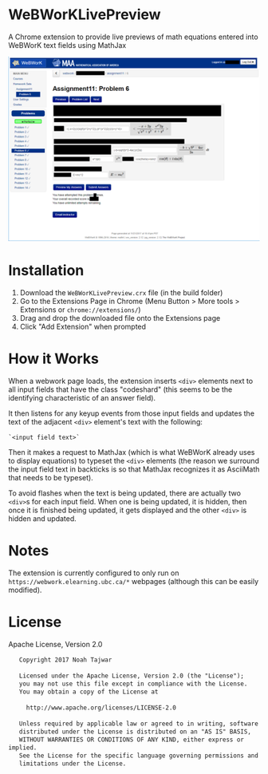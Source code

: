 # WeBWorKLivePreview
A Chrome extension to provide live previews of math equations entered into WeBWorK text fields using MathJax

![Screenshot](/docs/Screenshot.png?raw=true)

# Installation
1. Download the ```WeBWorKLivePreview.crx``` file (in the build folder)
2. Go to the Extensions Page in Chrome (Menu Button > More tools > Extensions or ```chrome://extensions/```)
3. Drag and drop the downloaded file onto the Extensions page
4. Click "Add Extension" when prompted

# How it Works
When a webwork page loads, the extension inserts ```<div>``` elements next to all input fields that have the class "codeshard"
(this seems to be the identifying characteristic of an answer field).

It then listens for any keyup events from those input fields and updates the text of the adjacent ```<div>``` element's text with the following:
```
`<input field text>`
```

Then it makes a request to MathJax (which is what WeBWorK already uses to display equations) to typeset the ```<div>``` elements
(the reason we surround the input field text in backticks is so that MathJax recognizes it as AsciiMath that needs to be typeset).

To avoid flashes when the text is being updated, there are actually two ```<div>```s for each input field.
When one is being updated, it is hidden, then once it is finished being updated, it gets displayed
and the other ```<div>``` is hidden and updated.

# Notes
The extension is currently configured to only run on ```https://webwork.elearning.ubc.ca/*``` webpages (although this can be easily modified).

# License
Apache License, Version 2.0
```
   Copyright 2017 Noah Tajwar

   Licensed under the Apache License, Version 2.0 (the "License");
   you may not use this file except in compliance with the License.
   You may obtain a copy of the License at

     http://www.apache.org/licenses/LICENSE-2.0

   Unless required by applicable law or agreed to in writing, software
   distributed under the License is distributed on an "AS IS" BASIS,
   WITHOUT WARRANTIES OR CONDITIONS OF ANY KIND, either express or implied.
   See the License for the specific language governing permissions and
   limitations under the License.
```
